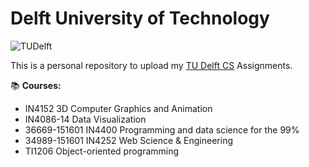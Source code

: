 # Delft University of Technology 
![TUDelft](http://fa.its.tudelft.nl/~groenevelt/images/tudelft_logo.gif)

This is a personal repository to upload my [TU Delft CS](http://www.tudelft.nl/en/study/master-of-science/master-programmes/computer-science/) Assignments.

:books: **Courses:** 
- IN4152 3D Computer Graphics and Animation
- IN4086-14 Data Visualization
- 36669-151601	IN4400 Programming and data science for the 99%
- 34989-151601	IN4252 Web Science & Engineering
- TI1206 Object-oriented programming



